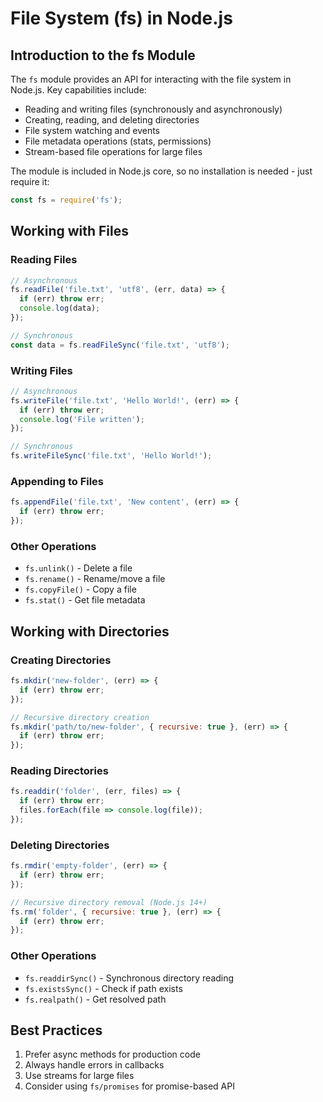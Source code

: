# File System (fs) in Node.js

## Introduction to the fs Module

The `fs` module provides an API for interacting with the file system in Node.js. Key capabilities include:
- Reading and writing files (synchronously and asynchronously)
- Creating, reading, and deleting directories
- File system watching and events
- File metadata operations (stats, permissions)
- Stream-based file operations for large files

The module is included in Node.js core, so no installation is needed - just require it:
```javascript
const fs = require('fs');
```

## Working with Files

### Reading Files
```javascript
// Asynchronous
fs.readFile('file.txt', 'utf8', (err, data) => {
  if (err) throw err;
  console.log(data);
});

// Synchronous
const data = fs.readFileSync('file.txt', 'utf8');
```

### Writing Files
```javascript
// Asynchronous
fs.writeFile('file.txt', 'Hello World!', (err) => {
  if (err) throw err;
  console.log('File written');
});

// Synchronous
fs.writeFileSync('file.txt', 'Hello World!');
```

### Appending to Files
```javascript
fs.appendFile('file.txt', 'New content', (err) => {
  if (err) throw err;
});
```

### Other Operations
- `fs.unlink()` - Delete a file
- `fs.rename()` - Rename/move a file
- `fs.copyFile()` - Copy a file
- `fs.stat()` - Get file metadata

## Working with Directories

### Creating Directories
```javascript
fs.mkdir('new-folder', (err) => {
  if (err) throw err;
});

// Recursive directory creation
fs.mkdir('path/to/new-folder', { recursive: true }, (err) => {
  if (err) throw err;
});
```

### Reading Directories
```javascript
fs.readdir('folder', (err, files) => {
  if (err) throw err;
  files.forEach(file => console.log(file));
});
```

### Deleting Directories
```javascript
fs.rmdir('empty-folder', (err) => {
  if (err) throw err;
});

// Recursive directory removal (Node.js 14+)
fs.rm('folder', { recursive: true }, (err) => {
  if (err) throw err;
});
```

### Other Operations
- `fs.readdirSync()` - Synchronous directory reading
- `fs.existsSync()` - Check if path exists
- `fs.realpath()` - Get resolved path

## Best Practices
1. Prefer async methods for production code
2. Always handle errors in callbacks
3. Use streams for large files
4. Consider using `fs/promises` for promise-based API
